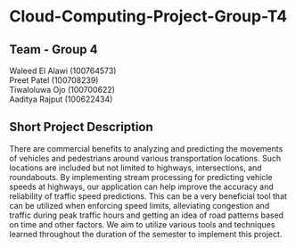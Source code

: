 # Cloud-Computing-Project-Group-T4

## Team - Group 4 
Waleed El Alawi (100764573)<br> 
Preet Patel (100708239) <br>
Tiwaloluwa Ojo (100700622)<br>
Aaditya Rajput (100622434)<br>


## Short Project Description
There are commercial benefits to analyzing and predicting the movements of vehicles and pedestrians around various transportation locations. Such locations are included but not limited to highways, intersections, and roundabouts. By implementing stream processing for predicting vehicle speeds at highways, our application can help improve the accuracy and reliability of traffic speed predictions. This can be a very beneficial tool that can be utilized when enforcing speed limits, alleviating congestion and traffic during peak traffic hours and getting an idea of road patterns based on time and other factors. We aim to utilize various tools and techniques learned throughout the duration of the semester to implement this project.
